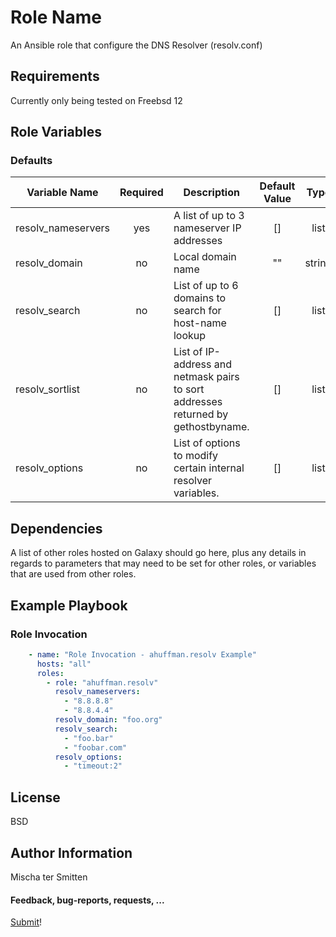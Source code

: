 

Role Name
=========

An Ansible role that configure the  DNS Resolver (resolv.conf)

Requirements
------------

Currently only being tested on Freebsd 12 

Role Variables
--------------

### Defaults
| Variable Name | Required | Description | Default Value | Type |
| --- | :---: | --- | :---: | :---: |
|resolv_nameservers| yes | A list of up to 3 nameserver IP addresses | [] | list |
| resolv_domain | no | Local domain name | "" | string |
| resolv_search | no | List of up to 6 domains to search for host-name lookup | [] | list |
| resolv_sortlist | no | List of IP-address and netmask pairs to sort addresses returned by gethostbyname. | [] | list |
| resolv_options | no | List of options to modify certain internal resolver variables. | [] | list |


Dependencies
------------

A list of other roles hosted on Galaxy should go here, plus any details in regards to parameters that may need to be set for other roles, or variables that are used from other roles.

Example Playbook
----------------

### Role Invocation
```yaml
    - name: "Role Invocation - ahuffman.resolv Example"
      hosts: "all"
      roles:
        - role: "ahuffman.resolv"
          resolv_nameservers:
            - "8.8.8.8"
            - "8.8.4.4"
          resolv_domain: "foo.org"
          resolv_search:
            - "foo.bar"
            - "foobar.com"
          resolv_options:
            - "timeout:2"
```

License
-------

BSD

Author Information
------------------

Mischa ter Smitten

#### Feedback, bug-reports, requests, ...

[Submit](https://github.com/penguinperk/bind_client_ansible_role/issues)!

